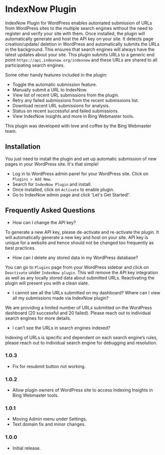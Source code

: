 # IndexNow Plugin

IndexNow Plugin for WordPress enables automated submission of URLs from WordPress sites to the multiple search engines without the need to register and verify your site with them. Once installed, the plugin will automatically generate and host the API key on your site. It detects page creation/update/ deletion in WordPress and automatically submits the URLs in the background. This ensures that search engines will always have the latest updates about your site. This plugin submits URLs to a generic end point `https://api.indexnow.org/indexnow` and these URLs are shared to all participating search engines.

Some other handy features included in the plugin:

- Toggle the automatic submission feature.
- Manually submit a URL to IndexNow.
- View list of recent URL submissions from the plugin.
- Retry any failed submissions from the recent submissions list.
- Download recent URL submissions for analysis.
- Status on recent successful and failed submissions.
- View IndexNow insights and more in Bing Webmaster tools.

This plugin was developed with love and coffee by the Bing Webmaster team.

## Installation

You just need to install the plugin and set up automatic submission of new pages in your WordPress site. It's that simple!

- Log in to WordPress admin panel for your WordPress site. Click on `Plugins > Add New`. 
- Search for `IndexNow Plugin` and install.
- Once installed, click on `Activate` to enable plugin.
- Go to IndexNow admin page and click 'Let's Get Started!'.

## Frequently Asked Questions

- How can I change the API key?

To generate a new API key, please de-activate and re-activate the plugin. It will automatically generate a new key and host on your site. API key is unique for a website and hence should not be changed too frequently as best practices.

- How can I delete any stored data in my WordPress database?

You can go to `Plugins` page from your WordPress sidebar and click on `Deactivate` under `IndexNow plugin`. This will remove the API key integration as well as any locally stored data about submitted URLs. Reactivating the plugin will present you with a clean slate. 

- I cannot see all the URLs submitted on my dashboard? Where can I view all my submissions made via IndexNow plugin? 

We are providing a limited number of URLs submitted on the WordPress dashboard (20 successful and 20 failed). Please reach out to individual search engines for more details.

- I can’t see the URLs in search engines indexed?

Indexing of URLs is specific and dependent on each search engine’s rules, please reach out to individual search engine for debugging and resolution.

### 1.0.3

- Fix for resubmit button not working.

### 1.0.2

- Allow plugin owners of WordPress site to access Indexing Insights in Bing Webmaster tools.

### 1.0.1

- Moving Admin menu under Settings.
- Text domain fix and minor changes.

### 1.0.0

- Initial release.